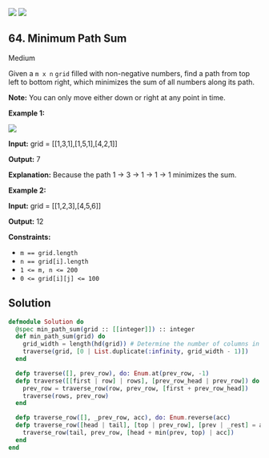[![](https://img.shields.io/github/stars/javadev/LeetCode-in-All?label=Stars&style=flat-square)](https://github.com/javadev/LeetCode-in-All)
[![](https://img.shields.io/github/forks/javadev/LeetCode-in-All?label=Fork%20me%20on%20GitHub%20&style=flat-square)](https://github.com/javadev/LeetCode-in-All/fork)

## 64\. Minimum Path Sum

Medium

Given a `m x n` `grid` filled with non-negative numbers, find a path from top left to bottom right, which minimizes the sum of all numbers along its path.

**Note:** You can only move either down or right at any point in time.

**Example 1:**

![](https://assets.leetcode.com/uploads/2020/11/05/minpath.jpg)

**Input:** grid = \[\[1,3,1],[1,5,1],[4,2,1]]

**Output:** 7

**Explanation:** Because the path 1 → 3 → 1 → 1 → 1 minimizes the sum.

**Example 2:**

**Input:** grid = \[\[1,2,3],[4,5,6]]

**Output:** 12

**Constraints:**

*   `m == grid.length`
*   `n == grid[i].length`
*   `1 <= m, n <= 200`
*   `0 <= grid[i][j] <= 100`

## Solution

```elixir
defmodule Solution do
  @spec min_path_sum(grid :: [[integer]]) :: integer
  def min_path_sum(grid) do
    grid_width = length(hd(grid)) # Determine the number of columns in the grid
    traverse(grid, [0 | List.duplicate(:infinity, grid_width - 1)])
  end

  defp traverse([], prev_row), do: Enum.at(prev_row, -1)
  defp traverse([[first | row] | rows], [prev_row_head | prev_row]) do
    prev_row = traverse_row(row, prev_row, [first + prev_row_head])
    traverse(rows, prev_row)
  end

  defp traverse_row([], _prev_row, acc), do: Enum.reverse(acc)
  defp traverse_row([head | tail], [top | prev_row], [prev | _rest] = acc) do
    traverse_row(tail, prev_row, [head + min(prev, top) | acc])
  end
end
```